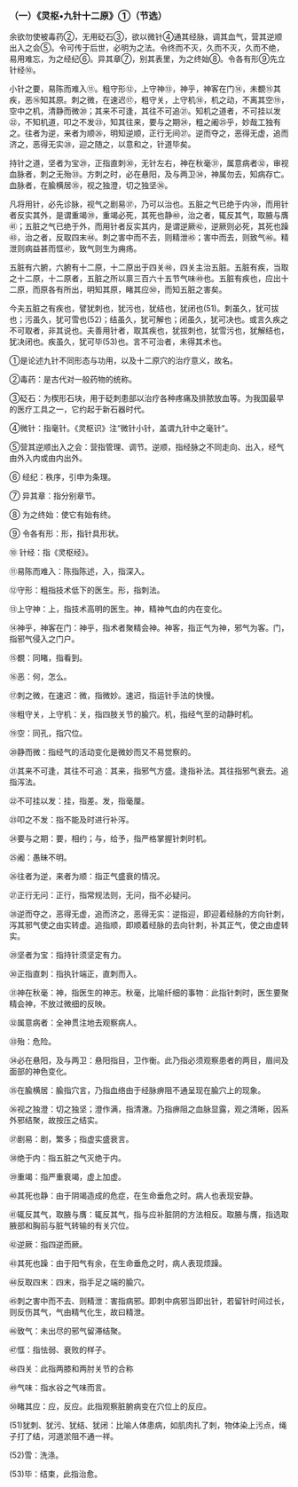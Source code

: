 ###  （一）《灵枢•九针十二原》①（节选）

余欲勿使被毒药②，无用砭石③，欲以微针④通其经脉，调其血气，营其逆顺出入之会⑤。令可传于后世，必明为之法。令终而不灭，久而不灭，久而不绝，易用难忘，为之经纪⑥。异其章⑦，别其表里，为之终始⑧。令各有形⑨先立针经⑩。 

小针之要，易陈而难入⑪。粗守形⑫，上守神⑬，神乎，神客在门⑭，未覩⑮其疾，恶⑯知其原。刺之微，在速迟⑰，粗守关，上守机⑱，机之动，不离其空⑲，空中之机，清静而微⑳；其来不可逢，其往不可追㉑。知机之道者，不可挂以发㉒，不知机道，叩之不发㉓，知其往来，要与之期㉔，粗之阇㉕乎，妙哉工独有之。往者为逆，来者为顺㉖，明知逆顺，正行无间㉗。逆而夺之，恶得无虚，追而济之，恶得无实㉘，迎之随之，以意和之，针道毕矣。

持针之道，坚者为宝㉙，正指直刺㉚，无针左右，神在秋毫㉛，属意病者㉜，审视血脉者，刺之无殆㉝。方刺之时，必在悬阳，及与两卫㉞，神属勿去，知病存亡。血脉者，在腧横居㉟，视之独澄，切之独坚㊱。

凡将用针，必先诊脉，视气之剧易㊲，乃可以治也。五脏之气已绝于内㊳，而用针者反实其外，是谓重竭㊴，重竭必死，其死也静㊵，治之者，辄反其气，取腋与膺㊶；五脏之气已绝于外，而用针者反实其内，是谓逆厥㊷，逆厥则必死，其死也躁㊸，治之者，反取四末㊹。刺之害中而不去，则精泄㊺；害中而去，则致气㊻。精泄则病益甚而恇㊼，致气则生为痈疡。

五脏有六腑，六腑有十二原，十二原出于四关㊽，四关主治五脏。五脏有疾，当取之十二原，十二原者，五脏之所以禀三百六十五节气味㊾也。五脏有疾也，应出十二原，而原各有所出，明知其原，睹其应㊿，而知五脏之害矣。

今夫五脏之有疾也，譬犹刺也，犹污也，犹结也，犹闭也(51)。刺虽久，犹可拔也；污虽久，犹可雪也(52)；结虽久，犹可解也；闭虽久，犹可决也。或言久疾之不可取者，非其说也。夫善用针者，取其疾也，犹拔刺也，犹雪污也，犹解结也，犹决闭也。疾虽久，犹可毕(53)也。言不可治者，未得其术也。

①是论述九针不同形态与功用，以及十二原穴的治疗意义，故名。

②毒药：是古代对一般药物的统称。

③砭石：为楔形石块，用于砭刺患部以治疗各种疼痛及排脓放血等。为我国最早的医疗工具之一，它约起于新石器时代。

④微针：指毫针。《灵枢识》注“微针小针，盖谓九针中之毫针“。

⑤营其逆顺出入之会：营指管理、调节。逆顺，指经脉之不同走向、出入，经气由外入内或由内出外。

⑥ 经纪：秩序，引申为条理。

⑦ 异其章：指分别章节。

⑧ 为之终始：使它有始有终。

⑨ 令各有形：形，指针具形状。

⑩ 针经：指《灵枢经》。

⑪易陈而难入：陈指陈述，入，指深入。

⑫守形：粗指技术低下的医生。形，指刺法。

⑬上守神：上，指技术高明的医生。神，精神气血的内在变化。

⑭神乎，神客在门：神乎，指术者聚精会神。神客，指正气为神，邪气为客。门，指邪气侵入之门户。

⑮覩：同睹，指看到。

⑯恶：何，怎么。 

⑰刺之微，在速迟：微，指微妙。速迟，指运针手法的快慢。

⑱粗守关，上守机：关，指四肢关节的腧穴。机，指经气至的动静时机。

⑲空：同孔，指穴位。 

⑳静而微：指经气的活动变化是微妙而又不易觉察的。

㉑其来不可逢，其往不可追：其来，指邪气方盛。逢指补法。其往指邪气衰去。追指泻法。

㉒不可挂以发：挂，指差。发，指毫厘。

㉓叩之不发：指不能及时进行补泻。

㉔要与之期：要，相约；与，给予，指严格掌握针刺时机。

㉕阇：愚昧不明。

㉖往者为逆，来者为顺：指正气盛衰的情况。

㉗正行无问：正行，指常规法则，无问，指不必疑问。

㉘逆而夺之，恶得无虚，追而济之，恶得无实：逆指迎，即迎着经脉的方向针刺，泻其邪气使之由实转虚。追指顺，即顺着经脉的去向针刺，补其正气，使之由虚转实。

㉙坚者为宝：指持针须坚定有力。

㉚正指直刺：指执针端正，直刺而入。

㉛神在秋毫：神，指医生的神志。秋毫，比喻纤细的事物：此指针刺时，医生要聚精会神，不放过微细的反映。

㉜属意病者：全神贯注地去观察病人。

㉝殆：危险。

㉞必在悬阳，及与两卫：悬阳指目，卫作衡。此乃指必须观察患者的两目，眉间及面部的神色变化。 

㉟在腧横居：腧指穴言，乃指血络由于经脉痹阻不通呈现在腧穴上的现象。

㊱视之独澄：切之独坚；澄作满，指清澈。乃指痹阻之血脉显露，观之清晰，因系外邪结聚，故按压之结实。

㊲剧易：剧，繁多；指虚实盛衰言。  

㊳绝于内：指五脏之气灭绝于内。 

㊴重竭：指严重衰竭，虚上加虚。

㊵其死也静：由于阴竭造成的危症，在生命垂危之时。病人也表现安静。  

㊶辄反其气，取腋与膺：辄反其气，指与应补脏阴的方法相反。取腋与膺，指选取腋部和胸前与脏气转输的有关穴位。

㊷逆厥：指四逆而厥。

㊸其死也躁：由于阳气有余，在生命垂危之时，病人表现烦躁。

㊹反取四末：四末，指手足之端的腧穴。

㊺刺之害中而不去、则精泄：害指病邪。即刺中病邪当即出针，若留针时间过长，则反伤其气，气由精气化生，故曰精泄。

㊻致气：未出尽的邪气留滞结聚。

㊼恇：指怯弱、衰败的样子。

㊽四关：此指两膝和两肘关节的合称

㊾气味：指水谷之气味而言。

㊿睹其应：应，反应。此指观察脏腑病变在穴位上的反应。

(51)犹刺、犹污、犹结、犹闭：比喻人体患病，如肌肉扎了刺，物体染上污点，绳子打了结，河道淤阻不通一祥。

(52)雪：洗涤。

(53)毕：结束，此指治愈。
